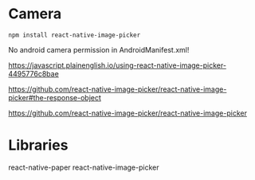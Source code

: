 # Camera



```cli
npm install react-native-image-picker
```

No android camera permission in AndroidManifest.xml!



https://javascript.plainenglish.io/using-react-native-image-picker-4495776c8bae

https://github.com/react-native-image-picker/react-native-image-picker#the-response-object

https://github.com/react-native-image-picker/react-native-image-picker

# Libraries

react-native-paper
react-native-image-picker
